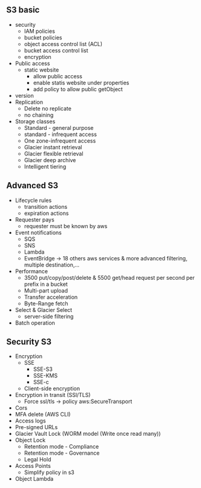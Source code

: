 S3 basic
-
- security
  - IAM policies
  - bucket policies
  - object access control list (ACL)
  - bucket access control list
  - encryption
- Public access
  - static website
    - allow public access
    - enable statis website under properties
    - add policy to allow public getObject
- version
- Replication
  - Delete no replicate
  - no chaining
- Storage classes
  - Standard - general purpose
  - standard - infrequent access
  - One zone-infrequent access
  - Glacier instant retrieval
  - Glacier flexible retrieval
  - Glacier deep archive
  - Intelligent tiering

Advanced S3
-
- Lifecycle rules
  - transition actions
  - expiration actions
- Requester pays
  - requester must be known by aws
- Event notifications
  - SQS
  - SNS
  - Lambda
  - EventBridge -> 18 others aws services & more advanced filtering, multiple destination,...
- Performance
  - 3500 put/copy/post/delete & 5500 get/head request per second per prefix in a bucket
  - Multi-part upload
  - Transfer acceleration
  - Byte-Range fetch
- Select & Glacier Select
  - server-side filtering
- Batch operation

Security S3 
-
- Encryption
  - SSE
    - SSE-S3
    - SSE-KMS
    - SSE-c
  - Client-side encryption
- Encryption in transit (SSl/TLS)
  - Force ssl/tls -> policy aws:SecureTransport
- Cors
- MFA delete (AWS CLI)
- Access logs
- Pre-signed URLs
- Glacier Vault Lock (WORM model (Write once read many))
- Object Lock
  - Retention mode - Compliance
  - Retention mode - Governance
  - Legal Hold
- Access Points
  - Simplify policy in s3
- Object Lambda